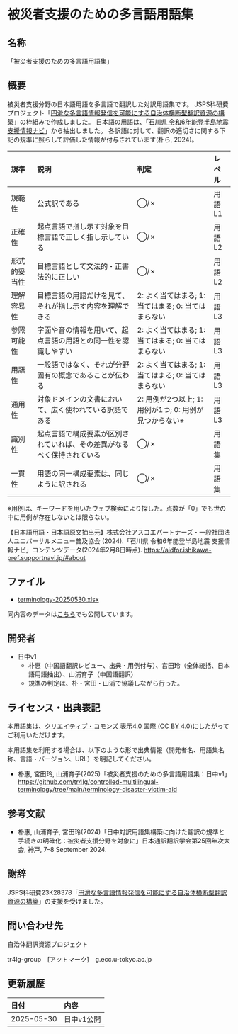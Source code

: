 # 被災者支援のための多言語用語集

## 名称

「被災者支援のための多言語用語集」

## 概要

被災者支援分野の日本語用語を多言語で翻訳した対訳用語集です。
JSPS科研費プロジェクト「[円滑な多言語情報発信を可能にする自治体横断型翻訳資源の構築](https://tr4lg.p.u-tokyo.ac.jp/)」の枠組みで作成しました。
日本語の用語は、「[石川県 令和6年能登半島地震 支援情報ナビ](https://aidfor.ishikawa-pref.supportnavi.jp)」から抽出しました。
各訳語に対して、翻訳の適切さに関する下記の規準に照らして評価した情報が付与されています(朴ら, 2024)。

|規準|説明|判定|レベル|
|:----|:----|:----|:----|
|規範性|公式訳である|◯/✗|用語L1|
|正確性|起点言語で指し示す対象を目標言語で正しく指し示している|◯/✗|用語L2|
|形式的妥当性|目標言語として文法的・正書法的に正しい|◯/✗|用語L2|
|理解容易性|目標言語の用語だけを見て、それが指し示す内容を理解できる|2: よく当てはまる; 1: 当てはまる; 0: 当てはまらない|用語L3|
|参照可能性|字面や音の情報を用いて、起点言語の用語との同一性を認識しやすい|2: よく当てはまる; 1: 当てはまる; 0: 当てはまらない|用語L3|
|用語性|一般語ではなく、それが分野固有の概念であることが伝わる|2: よく当てはまる; 1: 当てはまる; 0: 当てはまらない|用語L3|
|通用性|対象ドメインの文書において、広く使われている訳語である|2: 用例が2つ以上; 1: 用例が1つ; 0: 用例が見つからない※|用語L3|
|識別性|起点言語で構成要素が区別されていれば、その差異がなるべく保持されている|◯/✗|用語集|
|一貫性|用語の同一構成要素は、同じように訳される|◯/✗|用語集|

※用例は、キーワードを用いたウェブ検索により探した。点数が「0」でも世の中に用例が存在しないとは限らない。

【日本語用語・日本語原文抽出元】株式会社アスコエパートナーズ・一般社団法人ユニバーサルメニュー普及協会 (2024).「石川県 令和6年能登半島地震 支援情報ナビ」コンテンツデータ(2024年2月8日時点). https://aidfor.ishikawa-pref.supportnavi.jp/#about

## ファイル

- [terminology-20250530.xlsx](https://github.com/tr4lg/controlled-multilingual-terminology/raw/refs/heads/main/terminology-disaster-victim-aid/terminology-20250530.xlsx)

同内容のデータは[こちら](https://docs.google.com/spreadsheets/d/19wQkrLJA3mOWgiCdSO2QHUfJ6ziCGyp7qIDEhuECgPo/edit?usp=sharing)でも公開しています。

## 開発者

* 日中v1
    * 朴惠（中国語翻訳レビュー、出典・用例付与）、宮田玲（全体統括、日本語用語抽出）、山浦育子（中国語翻訳）
	* 規準の判定は、朴・宮田・山浦で協議しながら行った。

## ライセンス・出典表記

本用語集は、[クリエイティブ・コモンズ 表示4.0 国際 (CC BY 4.0)](https://creativecommons.org/licenses/by/4.0/deed.ja)にしたがってご利用いただけます。

本用語集を利用する場合は、以下のような形で出典情報（開発者名、用語集名称、言語・バージョン、URL）を明記してください。

* 朴惠, 宮田玲, 山浦育子(2025)「被災者支援のための多言語用語集：日中v1」https://github.com/tr4lg/controlled-multilingual-terminology/tree/main/terminology-disaster-victim-aid

## 参考文献

* 朴惠, 山浦育子, 宮田玲(2024)「日中対訳用語集構築に向けた翻訳の規準と手続きの明確化：被災者支援分野を対象に」日本通訳翻訳学会第25回年次大会, 神戸, 7–8 September 2024.

## 謝辞

JSPS科研費23K28378「[円滑な多言語情報発信を可能にする自治体横断型翻訳資源の構築](https://kaken.nii.ac.jp/ja/grant/KAKENHI-PROJECT-23K28378/)」の支援を受けました。

## 問い合わせ先

自治体翻訳資源プロジェクト

tr4lg-group　[アットマーク]　g.ecc.u-tokyo.ac.jp


## 更新履歴

|日付|内容|
|:----|:----|
|2025-05-30|日中v1公開|
